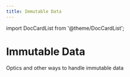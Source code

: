 ```yaml
---
title: Immutable Data
---
```


import DocCardList from '@theme/DocCardList';

# <icon-decoration icon="icon-immutable-data.svg">Immutable Data</icon-decoration>

Optics and other ways to handle immutable data

<DocCardList />